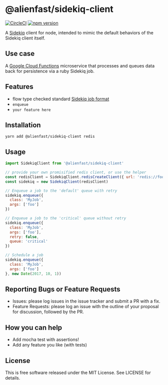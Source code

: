 # @alienfast/sidekiq-client
[![CircleCI](https://circleci.com/gh/alienfast/sidekiq-client/tree/develop.svg?style=svg&circle-token=d8b714e79a3ed2e51c4ee2b7dd31b7b801e9e708)](https://circleci.com/gh/alienfast/sidekiq-client/tree/develop)
[![npm version](https://badge.fury.io/js/%40alienfast%2Fsidekiq-client.svg)](https://badge.fury.io/js/%40alienfast%2Fsidekiq-client)

A [Sidekiq](http://sidekiq.org/) client for node, intended to mimic the default behaviors of the Sidekiq client itself.

## Use case

A [Google Cloud Functions](https://cloud.google.com/functions/) microservice that processes and queues data back for persistence via a ruby Sidekiq job.

## Features

- flow type checked standard [Sidekiq job format](https://github.com/mperham/sidekiq/wiki/Job-Format)
- `enqueue`
- `your feature here`

## Installation

```shell
yarn add @alienfast/sidekiq-client redis
```

## Usage

```javascript
import SidekiqClient from '@alienfast/sidekiq-client'

// provide your own promisified redis client, or use the helper
const redisClient = SidekiqClient.redisCreateClient({ url: 'redis://foo:6379' })
const sidekiq = new SidekiqClient(redisClient)

// Enqueue a job to the 'default' queue with retry
sidekiq.enqueue({ 
  class: 'MyJob',
  args: ['foo']
})

// Enqueue a job to the 'critical' queue without retry
sidekiq.enqueue({ 
  class: 'MyJob',
  args: ['foo'],
  retry: false,
  queue: 'critical'  
})

// Schedule a job
sidekiq.enqueue({ 
  class: 'MyJob',
  args: ['foo']
}, new Date(2017, 10, 1))
```

## Reporting Bugs or Feature Requests

- Issues: please log issues in the issue tracker and submit a PR with a fix.
- Feature Requests: please log an issue with the outline of your proposal for discussion, followed by the PR.

## How you can help

- Add mocha test with assertions! 
- Add any feature you like (with tests)

## License

This is free software released under the MIT License. See LICENSE for details.
